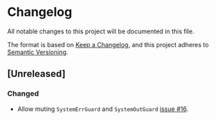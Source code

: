 # Changelog
All notable changes to this project will be documented in this file.

The format is based on [Keep a Changelog](https://keepachangelog.com/en/1.0.0/),
and this project adheres to [Semantic Versioning](https://semver.org/spec/v2.0.0.html).

## [Unreleased]

### Changed

* Allow muting `SystemErrGuard` and `SystemOutGuard` [issue #16](https://github.com/itsallcode/junit5-system-extensions/issues/16).
